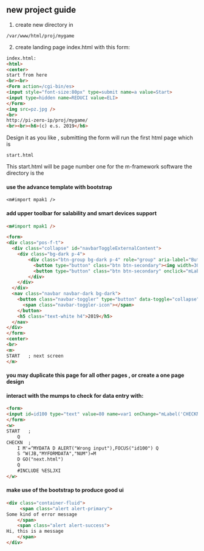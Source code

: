 ## new project guide


1. create new directory in 
```
/var/www/html/proj/mygame
```
2. create landing page index.html with this form:
```html
index.html:
<html>
<center>
start from here
<br><br>
<Form action=/cgi-bin/es>
<input style="font-size:80px" type=submit name=a value=Start>
<input type=hidden name=REDUCI value=ELI>
</Form>
<img src=pz.jpg />
<br>
http://pi-zero-ip/proj/mygame/
<br><br><h6>(c) e.s. 2019</h6>
```
Design it as you like ,
submitting the form will run the first html page which is 
```
start.html
```

This start.html will be page number one for the m-framework software
the directory is the 

#### use the advance template with bootstrap 
```
<m#import mpak1 />
```

#### add upper toolbar for salability and smart devices support
```html
<m#import mpak1 />

<form>
<div class="pos-f-t">
  <div class="collapse" id="navbarToggleExternalContent">
    <div class="bg-dark p-4">
		<div class="btn-group bg-dark p-4" role="group" aria-label="Button group">
		  <button type="button" class="btn btn-secondary"><img width=30 class="img-fluid" src=/im/set.png /></button>
		  <button type="button" class="btn btn-secondary" onclick="mLabel('GOINFO','i')" ><img width=30 class="img-fluid" src=/im/inf.png /></button>  
		</div>
    </div>
  </div>
  <nav class="navbar navbar-dark bg-dark">
    <button class="navbar-toggler" type="button" data-toggle="collapse" data-target="#navbarToggleExternalContent" aria-controls="navbarToggleExternalContent" aria-expanded="false" aria-label="Toggle navigation">
      <span class="navbar-toggler-icon"></span> 
    </button>
    <h5 class="text-white h4">2019</h5>
  </nav>
</div>
</form>
<center>
<br>
<m>
START	; next screen
</m>
```

#### you may duplicate this page for all other pages , or create a one page design

####  interact with the mumps to check for data entry with:
```html
<form>
<input id=id100 type="text" value=80 name=var1 onChange="mLabel('CHECKN',this)" /> <br/>
</form>
<w>
START	;
	Q
CHECKN	;
	I M'=^MYDATA D ALERT("Wrong input"),FOCUS("id100") Q
	S ^W(JB,"MYFORMDATA","NUM")=M
	D GO("next.html")
	Q
	#INCLUDE %ESLJXI
</w>
```

####  make use of the bootstrap to produce good ui
```html
<div class="container-fluid">
	 <span class="alert alert-primary">
Some kind of error message
	</span>
	<span class="alert alert-success">
Hi, this is a message
	</span>
</div>
```



<!--stackedit_data:
eyJoaXN0b3J5IjpbLTg0MjQ1ODQxNSwtMTY4NzQyNDA4MF19
-->